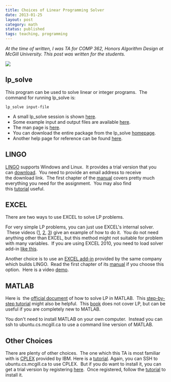 ```yaml
---
title: Choices of Linear Programming Solver
date: 2013-01-25
layout: post
category: math
status: published
tags: teaching, programming
---
```


*At the time of written, I was TA for COMP 362, Honors Algorithm Design at McGill University. This
post was written for the students.*

<!-- END_SUMMARY -->

<img src="{static}/images/lp.jpg" class="thumbnail"/>

## lp_solve



This program can be used to solve linear or integer programs. 
The command for running lp\_solve is: 


    lp_solve input-file



-   A small lp\_solve session is
    shown [here](http://cgm.cs.mcgill.ca/~avis/courses/software/lp_solve/lp_solve.html).
-   Some example input and output files are
    available [here](http://cgm.cs.mcgill.ca/~avis/courses/software/lp_solve/lp_examples/).
-   The man page
    is [here](http://cgm.cs.mcgill.ca/~avis/courses/software/lp_solve/lp_solve.man.html).
-   You can download the entire package from the
    lp\_solve [homepage](http://elib.zib.de/pub/Packages/mathprog/linprog/lp-solve/).
-   Another help page for reference can be
    found [here](http://www.statslab.cam.ac.uk/~rrw1/opt/lp_solve/).

## LINGO



[LINGO](http://www.lindo.com/index.php?option=com_content&view=article&id=2&Itemid=10) supports
Windows and Linux.  It provides a trial version that you
can [download](http://www.lindo.com/index.php?option=com_content&view=article&id=35&Itemid=20).
 You need to provide an email address to receive the download link.  The
first chapter of the
[manual](http://www.lindo.com/downloads/PDF/LINGO13.pdf) covers pretty
much everything you need for the assignment.  You may also find
this [tutorial](http://www.lindo.com/index.php?option=com_content&view=article&id=138&Itemid=59) useful.



## EXCEL



There are two ways to use EXCEL to solve LP problems.



For very simple LP problems, you can just use EXCEL's internal solver.
 These videos
([1](http://www.youtube.com/watch?v=TNLqtmkK4EA&feature=share&list=UUfPM_sW7vo40IGsrDhrWBdQ), [2](http://www.youtube.com/watch?v=wQhNEMvh3MM&feature=share&list=UUfPM_sW7vo40IGsrDhrWBdQ), [3](http://www.youtube.com/watch?v=9tHqa8EV3rc&feature=share&list=UUfPM_sW7vo40IGsrDhrWBdQ))
give an example of how to do it.  You do not need anything other than
EXCEL, but this method might not suitable for problem with many
variables.  If you are using EXCEL 2010, you need to load solver
add-in [like
this](http://www.youtube.com/watch?v=9tHqa8EV3rc&feature=share&list=UUfPM_sW7vo40IGsrDhrWBdQ).



Another choice is to use an [EXCEL
add-in](http://www.lindo.com/index.php?option=com_content&view=article&id=3&Itemid=11) provided
by the same company which builds LINGO.  Read the first chapter of its
[manual](http://www.lindo.com/downloads/PDF/WB11.pdf) if you choose this
option.  Here is a video
[demo](http://www.lindo.com/index.php?option=com_content&view=article&id=141&Itemid=62).



## MATLAB

Here is  the [official
document](http://www.mathworks.com/help/optim/ug/linprog.html) of how to
solve LP in MATLAB.  This [step-by-step
tutorial](http://web.mit.edu/lpsolve/doc/MATLAB.htm) might also be
helpful. 
This [book](http://www.phy.ohiou.edu/computer/matlab/techdoc/pdfdocs/getstart.pdf) does
not cover LP, but can be useful if you are completely new to MATLAB.



You don't need to install MATLAB on your own computer.  Instead you can
ssh to ubuntu.cs.mcgill.ca to use a command line version of MATLAB.



## Other Choices

There are plenty of other choices.  The one which this TA is most
familiar with
is [CPLEX](http://www-01.ibm.com/software/integration/optimization/cplex-optimizer/) provided
by IBM. Here is
a [tutorial](http://www.me.utexas.edu/~bard/LP/LP%20Handouts/CPLEX%20Tutorial%20Handout.pdf). Again,
you can SSH to ubuntu.cs.mcgill.ca to use CPLEX.  But if you do want to
install it, you can get a trial version by
registering [here](http://www14.software.ibm.com/download/data/web/en_US/trialprograms/P525292C13392Y07.html?S_TACT=109HE1MV).
 Once registered, follow the
[tutorial](http://download.boulder.ibm.com/ibmdl/pub/software/dw/university/support/ILOGQuickStart.pdf) to
install it.

